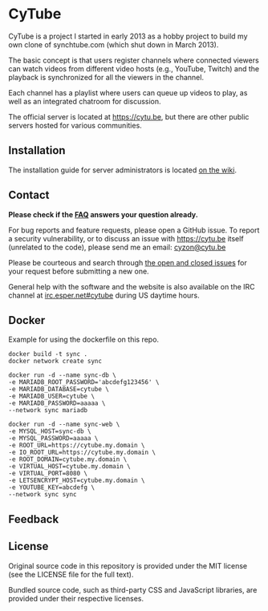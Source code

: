 CyTube
======

CyTube is a project I started in early 2013 as a hobby project to build my own
clone of synchtube.com (which shut down in March 2013).

The basic concept is that users register channels where connected viewers can
watch videos from different video hosts (e.g., YouTube, Twitch) and the playback
is synchronized for all the viewers in the channel.

Each channel has a playlist where users can queue up videos to play, as well as
an integrated chatroom for discussion.

The official server is located at https://cytu.be, but there are other public
servers hosted for various communities.

## Installation

The installation guide for server administrators is located [on the
wiki](https://github.com/calzoneman/sync/wiki/CyTube-3.0-Installation-Guide).

## Contact

**Please check if the
[FAQ](https://github.com/calzoneman/sync/wiki/Frequently-Asked-Questions)
answers your question already.**

For bug reports and feature requests, please open a GitHub issue.  To report a
security vulnerability, or to discuss an issue with https://cytu.be itself
(unrelated to the code), please send me an email: cyzon@cytu.be

Please be courteous and search through [the open and closed
issues](https://github.com/calzoneman/sync/issues?utf8=%E2%9C%93&q=is%3Aissue)
for your request before submitting a new one.

General help with the software and the website is also available on the IRC
channel at [irc.esper.net#cytube](http://webchat.esper.net/?channels=cytube)
during US daytime hours.

Docker
------

Example for using the dockerfile on this repo.

```
docker build -t sync .
docker network create sync

docker run -d --name sync-db \
-e MARIADB_ROOT_PASSWORD='abcdefg123456' \
-e MARIADB_DATABASE=cytube \
-e MARIADB_USER=cytube \
-e MARIADB_PASSWORD=aaaaa \
--network sync mariadb

docker run -d --name sync-web \
-e MYSQL_HOST=sync-db \
-e MYSQL_PASSWORD=aaaaa \
-e ROOT_URL=https://cytube.my.domain \
-e IO_ROOT_URL=https://cytube.my.domain \
-e ROOT_DOMAIN=cytube.my.domain \
-e VIRTUAL_HOST=cytube.my.domain \
-e VIRTUAL_PORT=8080 \
-e LETSENCRYPT_HOST=cytube.my.domain \
-e YOUTUBE_KEY=abcdefg \
--network sync sync
```

Feedback
--------

## License

Original source code in this repository is provided under the MIT license
(see the LICENSE file for the full text).

Bundled source code, such as third-party CSS and JavaScript libraries, are
provided under their respective licenses.
